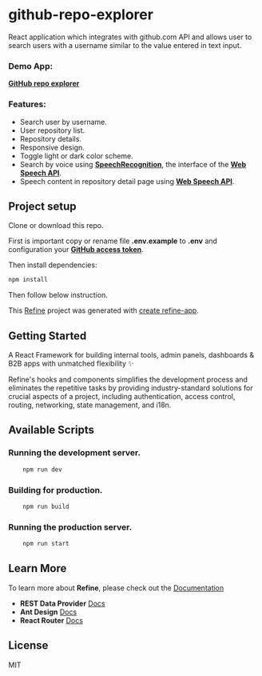 # github-repo-explorer

React application which integrates with github.com API and allows user to search users with a username similar to the value entered in text input.

### Demo App:

**[GitHub repo explorer](https://github-repo-explorer-q.netlify.app)**

### Features:

- Search user by username.
- User repository list.
- Repository details.
- Responsive design.
- Toggle light or dark color scheme.
- Search by voice using **[SpeechRecognition](https://developer.mozilla.org/en-US/docs/Web/API/SpeechRecognition)**, the interface of the **[Web Speech API](https://developer.mozilla.org/en-US/docs/Web/API/Web_Speech_API)**.
- Speech content in repository detail page using **[Web Speech API](https://developer.mozilla.org/en-US/docs/Web/API/Web_Speech_API)**.

## Project setup

Clone or download this repo.

First is important copy or rename file **.env.example** to **.env** and configuration your **[GitHub access token](https://docs.github.com/en/authentication/keeping-your-account-and-data-secure/managing-your-personal-access-tokens)**.

Then install dependencies:

```bash
npm install
```

Then follow below instruction.

This [Refine](https://github.com/refinedev/refine) project was generated with [create refine-app](https://github.com/refinedev/refine/tree/master/packages/create-refine-app).

## Getting Started

A React Framework for building internal tools, admin panels, dashboards & B2B apps with unmatched flexibility ✨

Refine's hooks and components simplifies the development process and eliminates the repetitive tasks by providing industry-standard solutions for crucial aspects of a project, including authentication, access control, routing, networking, state management, and i18n.

## Available Scripts

### Running the development server.

```bash
    npm run dev
```

### Building for production.

```bash
    npm run build
```

### Running the production server.

```bash
    npm run start
```

## Learn More

To learn more about **Refine**, please check out the [Documentation](https://refine.dev/docs)

- **REST Data Provider** [Docs](https://refine.dev/docs/core/providers/data-provider/#overview)
- **Ant Design** [Docs](https://refine.dev/docs/ui-frameworks/antd/tutorial/)
- **React Router** [Docs](https://refine.dev/docs/core/providers/router-provider/)

## License

MIT
